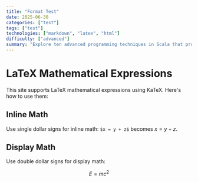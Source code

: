 ```yaml
---
title: "Format Test"
date: 2025-06-30
categories: ["test"]
tags: ["test"]
technologies: ["markdown", "latex", "html"]
difficulty: ["advanced"]
summary: "Explore ten advanced programming techniques in Scala that provide different functionalities to your code, making it more elegant, expressive, performant, compact, and modular."
---
```


# LaTeX Mathematical Expressions

This site supports LaTeX mathematical expressions using KaTeX. Here's how to use them:

## Inline Math

Use single dollar signs for inline math: `$x = y + z$` becomes $x = y + z$.

## Display Math

Use double dollar signs for display math:

$$
E = mc^2
$$

